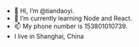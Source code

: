 - 👋 Hi, I’m @tiandaoyi.
- 🌱 I’m currently learning Node and React. 
- 📫 My phone number is 153801010739.
- I live in Shanghai, China

<!---
tiandaoyi/tiandaoyi is a ✨ special ✨ repository because its `README.md` (this file) appears on your GitHub profile.
You can click the Preview link to take a look at your changes.
--->
